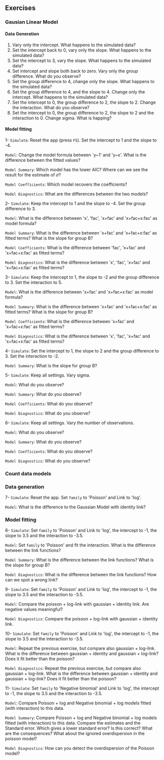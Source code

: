 ## Exercises

### Gausian Linear Model
#### Data Generation

1. Vary only the intercept. What happens to the simulated data?
2. Set the intercept back to 0, vary only the slope. What happens to the simulated data?
3. Set the intercept to 3, vary the slope.  What happens to the simulated data?
4. Set intercept and slope both back to zero. Vary only the group difference. What do you observe?
5. Set the group difference to 4, change only the slope. What happens to the simulated data?
6. Set the group difference to 4, and the slope to 4.
Change only the intercept. What happens to the simulated data?
7. Set the intercept to 0, the group difference to 2, the slope to 2.
Change the interaction. What do you observe?
8. Set the intercept to 0, the group difference to 2, the slope to 2 and the interaction to 0.
Change sigma. What is happing?


#### Model fitting

1- `Simulate`: Reset the app (press `F5`).  Set the intercept to 1 and the slope to -4. 

`Model`: Change the model formula between `y~1' and 'y~x'. What is the difference between the fitted values?

`Model Summary`: Which model has the lower AIC? Where can we see the result for the estimate of $\sigma$?

`Model Coefficients`: Which model recovers the coefficients?

`Model Diagnostics`: What are the differences between the two models?

2- `Simulate`: Keep the intercept to 1 and the slope to -4. Set the group difference to 3.  

`Model`: What is the difference between 'x', 'fac', 'x+fac' and 'x+fac+x:fac' as model formula? 

`Model Summary`: What is the difference between 'x+fac' and 'x+fac+x:fac' as fitted terms? What is the slope for group B?

`Model Coefficients`: What is the difference between 'fac', 'x+fac' and 'x+fac+x:fac' as fitted terms?

`Model Diagnostics`:  What is the difference between 'x', 'fac', 'x+fac' and 'x+fac+x:fac' as fitted terms?

3- `Simulate`: Keep the intercept to 1, the slope to -2 and the group difference to 3. Set the interaction to 5.

`Model`: What is the difference between 'x+fac' and 'x+fac+x:fac' as model formula?

`Model Summary`: What is the difference between 'x+fac' and 'x+fac+x:fac' as fitted terms? What is the slope for group B?

`Model Coefficients`: What is the difference between 'x+fac' and 'x+fac+x:fac' as fitted terms?

`Model Diagnostics`:  What is the difference between 'x', 'fac', 'x+fac' and 'x+fac+x:fac' as fitted terms?


4- `Simulate`: Set the intercept to 1, the slope to 2 and the group difference to 3. Set the interaction to -2.

`Model Summary`: What is the slope for group B?



5- `Simulate`: Keep all settings. Vary sigma. 

`Model`: What do you observe?

`Model Summary`: What do you observe?

`Model Coefficients`: What do you observe?

`Model Diagnostics`:  What do you observe?


6- `Simulate`: Keep all settings. Vary the number of observations. 

`Model`: What do you observe?

`Model Summary`: What do you observe?

`Model Coefficients`: What do you observe?

`Model Diagnostics`:  What do you observe?





### Count data models

### Data generation

7- `Simulate`: Reset the app. Set `family` to 'Poisson' and Link to 'log'.

`Model`: What is the difference to the Gaussian Model with identity link?

### Model fitting


8- `Simulate`: Set `family` to 'Poisson' and Link to 'log', the intercept to -1, the slope to 3.5 and the interaction to -3.5.

`Model`: Set `family` to 'Poisson' and fit the interaction. What is the difference between the link functions?

`Model Summary`: What is the difference between the link functions? What is the slope for group B?

`Model Diagnostics`: What is the difference between the link functions? How can we spot a wrong link?


9- `Simulate`: Set `family` to 'Poisson' and Link to 'log', the intercept to -1, the slope to 3.5 and the interaction to -3.5.

`Model`: Compare the poisson + log-link with gaussian + identity link. Are negative values meaningful? 

`Model Diagnostics`: Compare the poisson + log-link with gaussian + identity link.


10- `Simulate`: Set `family` to 'Poisson' and Link to 'log', the intercept to -1, the slope to 3.5 and the interaction to -3.5.

`Model`: Repeat the previous exercise, but compare also gaussian + log-link. What is the difference between gaussian + identity and gaussian + log-link? Does it fit better than the poisson?

`Model Diagnostics`: Repeat the previous exercise, but compare also gaussian + log-link. What is the difference between gaussian + identity and gaussian + log-link? Does it fit better than the poisson?


11- `Simulate`: Set `family` to 'Negative binomial' and Link to 'log', the intercept to -1, the slope to 3.5 and the interaction to -3.5.

`Model`: Compare Poisson + log and Negative binomial + log models fitted (with interaction) to this data.

`Model Summary`:  Compare Poisson + log and Negative binomial + log models fitted (with interaction) to this data. Compare the estimates and the Standard error. Which gives a lower standard error? Is this correct? What are the consequences? What about the ignored overdispersion in the poisson model?

`Model Diagnostics`: How can you detect the overdispersion of the Poisson model?





